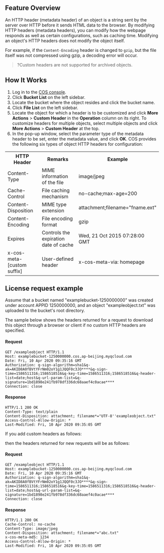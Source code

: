 ## Feature Overview
An HTTP header (metadata header) of an object is a string sent by the server over HTTP before it sends HTML data to the browser. By modifying HTTP headers (metadata headers), you can modify how the webpage responds as well as certain configurations, such as caching time. Modifying an object's HTTP headers does not modify the object itself.

For example, if the `Content-Encoding` header is changed to `gzip`, but the file itself was not compressed using gzip, a decoding error will occur.

>?Custom headers are not supported for archived objects.
>

## How It Works

1. Log in to the [COS console](https://console.cloud.tencent.com/cos5).
2. Click **Bucket List** on the left sidebar.
3. Locate the bucket where the object resides and click the bucket name.
4. Click **File List** on the left sidebar.
5. Locate the object for which a header is to be customized and click **More Actions** > **Custom Header** in the **Operation** column on its right. To customize headers for multiple objects, select multiple objects and click **More Actions** > **Custom Header** at the top.
6. In the pop-up window, select the parameter type of the metadata header to be set, enter the metadata value, and click **OK**.
COS provides the following six types of object HTTP headers for configuration:
<table>
   <tr>
      <th>HTTP Header</th>
      <th>Remarks</th>
      <th>Example</th>
   </tr>
   <tr>
      <td>Content-Type</td>
      <td>MIME information of the file</td>
      <td>image/jpeg</td>
   </tr>
   <tr>
      <td>Cache-Control</td>
      <td>File caching mechanism</td>
      <td>no-cache;max-age=200</td>
   </tr>
   <tr>
      <td>Content-Disposition</td>
      <td>MIME type extension</td>
      <td>attachment;filename="fname.ext"</td>
   </tr>
   <tr>
      <td>Content-Encoding</td>
      <td>File encoding format</td>
      <td>gzip</td>
   </tr>
   <tr>
      <td>Expires</td>
      <td>Controls the expiration date of cache</td>
      <td>Wed, 21 Oct 2015 07:28:00 GMT</td>
   </tr>
   <tr>
      <td>x-cos-meta-[custom suffix]</td>
      <td>User-defined header</td>
      <td>x-cos-meta-via: homepage</td>
   </tr>
</table>


## License request example

Assume that a bucket named "examplebucket-1250000000" was created under account APPID 1250000000, and an object "exampleobject.txt" was uploaded to the bucket's root directory.

The sample below shows the headers returned for a request to download this object through a browser or client if no custom HTTP headers are specified.

#### Request

```plaintext
GET /exampleobject HTTP/1.1
Host: examplebucket-1250000000.cos.ap-beijing.myqcloud.com
Date: Fri, 10 Apr 2020 09:35:16 GMT
Authorization: q-sign-algorithm=sha1&q-ak=AKID8A0fBVtYFrNm02oY1g1JQQF0c3JO****&q-sign-time=1586511316;1586518516&q-key-time=1586511316;1586518516&q-header-list=date;host&q-url-param-list=&q-signature=1bd1898e241fb978df336dc68aaef4c0acae****
Connection: close
```

#### Response

```plaintext
HTTP/1.1 200 OK
Content-Type: text/plain
Content-Disposition: attachment; filename*="UTF-8''exampleobject.txt"
Access-Control-Allow-Origin: *
Last-Modified: Fri, 10 Apr 2020 09:35:05 GMT 
```

If you add custom headers as follows:

then the headers returned for new requests will be as follows:

#### Request

```plaintext
GET /exampleobject HTTP/1.1
Host: examplebucket-1250000000.cos.ap-beijing.myqcloud.com
Date: Fri, 10 Apr 2020 09:35:16 GMT
Authorization: q-sign-algorithm=sha1&q-ak=AKID8A0fBVtYFrNm02oY1g1JQQF0c3JO****&q-sign-time=1586511316;1586518516&q-key-time=1586511316;1586518516&q-header-list=date;host&q-url-param-list=&q-signature=1bd1898e241fb978df336dc68aaef4c0acae****
Connection: close
```

#### Response

```plaintext
HTTP/1.1 200 OK
Cache-Control: no-cache
Content-Type: image/jpeg
Content-Disposition: attachment; filename*="abc.txt"
x-cos-meta-md5: 1234
Access-Control-Allow-Origin: *
Last-Modified: Fri, 10 Apr 2020 09:35:05 GMT 
```

